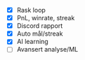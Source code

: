 - [x] Rask loop
- [x] PnL, winrate, streak
- [x] Discord rapport
- [x] Auto mål/streak
- [x] AI learning
- [ ] Avansert analyse/ML
